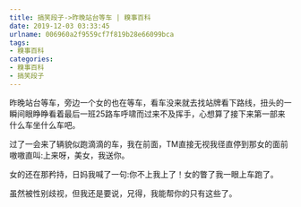 ```yaml
---
title: 搞笑段子->昨晚站台等车 | 糗事百科
date: 2019-12-03 03:33:45
urlname: 006960a2f9559cf7f819b28e66099bca
tags: 
- 糗事百科
categories:
- 糗事百科
- 搞笑段子
---
```

昨晚站台等车，旁边一个女的也在等车，看车没来就去找站牌看下路线，扭头的一瞬间眼睁睁看着最后一班25路车呼啸而过来不及挥手，心想算了接下来第一部来什么车坐什么车吧。

过了一会来了辆貌似跑滴滴的车，我在前面，TM直接无视我径直停到那女的面前嗷嗷直叫:上来呀，美女，我送你。

女的还在那矜持，日妈我喊了一句:你不上我上了！女的瞥了我一眼上车跑了。

虽然被性别歧视，但我还是要说，兄得，我能帮你的只有这些了。


